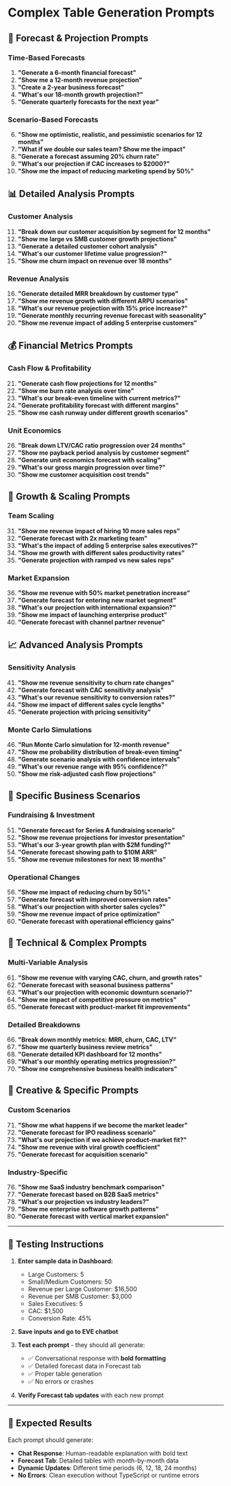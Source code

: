 # Complex Table Generation Prompts

## 🎯 **Forecast & Projection Prompts**

### **Time-Based Forecasts**
1. **"Generate a 6-month financial forecast"**
2. **"Show me a 12-month revenue projection"**
3. **"Create a 2-year business forecast"**
4. **"What's our 18-month growth projection?"**
5. **"Generate quarterly forecasts for the next year"**

### **Scenario-Based Forecasts**
6. **"Show me optimistic, realistic, and pessimistic scenarios for 12 months"**
7. **"What if we double our sales team? Show me the impact"**
8. **"Generate a forecast assuming 20% churn rate"**
9. **"What's our projection if CAC increases to $2000?"**
10. **"Show me the impact of reducing marketing spend by 50%"**

## 📊 **Detailed Analysis Prompts**

### **Customer Analysis**
11. **"Break down our customer acquisition by segment for 12 months"**
12. **"Show me large vs SMB customer growth projections"**
13. **"Generate a detailed customer cohort analysis"**
14. **"What's our customer lifetime value progression?"**
15. **"Show me churn impact on revenue over 18 months"**

### **Revenue Analysis**
16. **"Generate detailed MRR breakdown by customer type"**
17. **"Show me revenue growth with different ARPU scenarios"**
18. **"What's our revenue projection with 15% price increase?"**
19. **"Generate monthly recurring revenue forecast with seasonality"**
20. **"Show me revenue impact of adding 5 enterprise customers"**

## 💰 **Financial Metrics Prompts**

### **Cash Flow & Profitability**
21. **"Generate cash flow projections for 12 months"**
22. **"Show me burn rate analysis over time"**
23. **"What's our break-even timeline with current metrics?"**
24. **"Generate profitability forecast with different margins"**
25. **"Show me cash runway under different growth scenarios"**

### **Unit Economics**
26. **"Break down LTV/CAC ratio progression over 24 months"**
27. **"Show me payback period analysis by customer segment"**
28. **"Generate unit economics forecast with scaling"**
29. **"What's our gross margin progression over time?"**
30. **"Show me customer acquisition cost trends"**

## 🚀 **Growth & Scaling Prompts**

### **Team Scaling**
31. **"Show me revenue impact of hiring 10 more sales reps"**
32. **"Generate forecast with 2x marketing team"**
33. **"What's the impact of adding 5 enterprise sales executives?"**
34. **"Show me growth with different sales productivity rates"**
35. **"Generate projection with ramped vs new sales reps"**

### **Market Expansion**
36. **"Show me revenue with 50% market penetration increase"**
37. **"Generate forecast for entering new market segment"**
38. **"What's our projection with international expansion?"**
39. **"Show me impact of launching enterprise product"**
40. **"Generate forecast with channel partner revenue"**

## 📈 **Advanced Analysis Prompts**

### **Sensitivity Analysis**
41. **"Show me revenue sensitivity to churn rate changes"**
42. **"Generate forecast with CAC sensitivity analysis"**
43. **"What's our revenue sensitivity to conversion rates?"**
44. **"Show me impact of different sales cycle lengths"**
45. **"Generate projection with pricing sensitivity"**

### **Monte Carlo Simulations**
46. **"Run Monte Carlo simulation for 12-month revenue"**
47. **"Show me probability distribution of break-even timing"**
48. **"Generate scenario analysis with confidence intervals"**
49. **"What's our revenue range with 95% confidence?"**
50. **"Show me risk-adjusted cash flow projections"**

## 🎯 **Specific Business Scenarios**

### **Fundraising & Investment**
51. **"Generate forecast for Series A fundraising scenario"**
52. **"Show me revenue projections for investor presentation"**
53. **"What's our 3-year growth plan with $2M funding?"**
54. **"Generate forecast showing path to $10M ARR"**
55. **"Show me revenue milestones for next 18 months"**

### **Operational Changes**
56. **"Show me impact of reducing churn by 50%"**
57. **"Generate forecast with improved conversion rates"**
58. **"What's our projection with shorter sales cycles?"**
59. **"Show me revenue impact of price optimization"**
60. **"Generate forecast with operational efficiency gains"**

## 🔧 **Technical & Complex Prompts**

### **Multi-Variable Analysis**
61. **"Show me revenue with varying CAC, churn, and growth rates"**
62. **"Generate forecast with seasonal business patterns"**
63. **"What's our projection with economic downturn scenario?"**
64. **"Show me impact of competitive pressure on metrics"**
65. **"Generate forecast with product-market fit improvements"**

### **Detailed Breakdowns**
66. **"Break down monthly metrics: MRR, churn, CAC, LTV"**
67. **"Show me quarterly business review metrics"**
68. **"Generate detailed KPI dashboard for 12 months"**
69. **"What's our monthly operating metrics progression?"**
70. **"Show me comprehensive business health indicators"**

## 🎨 **Creative & Specific Prompts**

### **Custom Scenarios**
71. **"Show me what happens if we become the market leader"**
72. **"Generate forecast for IPO readiness scenario"**
73. **"What's our projection if we achieve product-market fit?"**
74. **"Show me revenue with viral growth coefficient"**
75. **"Generate forecast for acquisition scenario"**

### **Industry-Specific**
76. **"Show me SaaS industry benchmark comparison"**
77. **"Generate forecast based on B2B SaaS metrics"**
78. **"What's our projection vs industry leaders?"**
79. **"Show me enterprise software growth patterns"**
80. **"Generate forecast with vertical market expansion"**

---

## 🧪 **Testing Instructions**

1. **Enter sample data in Dashboard:**
   - Large Customers: 5
   - Small/Medium Customers: 50
   - Revenue per Large Customer: $16,500
   - Revenue per SMB Customer: $3,000
   - Sales Executives: 5
   - CAC: $1,500
   - Conversion Rate: 45%

2. **Save inputs and go to EVE chatbot**

3. **Test each prompt** - they should all generate:
   - ✅ Conversational response with **bold formatting**
   - ✅ Detailed forecast data in Forecast tab
   - ✅ Proper table generation
   - ✅ No errors or crashes

4. **Verify Forecast tab updates** with each new prompt

---

## 🎯 **Expected Results**

Each prompt should generate:
- **Chat Response**: Human-readable explanation with bold text
- **Forecast Tab**: Detailed tables with month-by-month data
- **Dynamic Updates**: Different time periods (6, 12, 18, 24 months)
- **No Errors**: Clean execution without TypeScript or runtime errors
